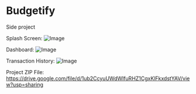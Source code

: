 # Budgetify
Side project

Splash Screen:
![Image](https://github.com/user-attachments/assets/dba24a1d-af6c-49c5-9927-f9a4ee17a0c3)

Dashboard:
![Image](https://github.com/user-attachments/assets/b616b8db-d451-4b46-bf32-71cf46fee8e0)

Transaction History:
![Image](https://github.com/user-attachments/assets/07ced815-0f78-47c2-841c-e4ab623f16a8)

Project ZIP File:
https://drive.google.com/file/d/1ub2CcyuUWdWlfuRHZ1CgxKlFkxdstYAV/view?usp=sharing
